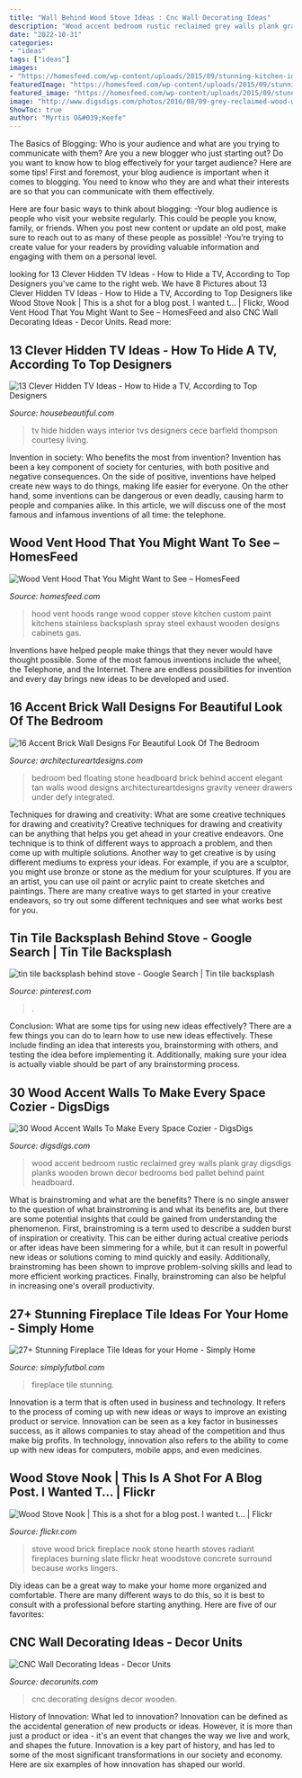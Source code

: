```yaml
---
title: "Wall Behind Wood Stove Ideas : Cnc Wall Decorating Ideas"
description: "Wood accent bedroom rustic reclaimed grey walls plank gray digsdigs planks wooden brown decor bedrooms bed pallet behind paint headboard"
date: "2022-10-31"
categories:
- "ideas"
tags: ["ideas"]
images:
- "https://homesfeed.com/wp-content/uploads/2015/09/stunning-kitchen-ideas-with-wood-vent-hood-and-cool-backspashes-and-stainless-steel-stove-and-wooden-cabinets-with-marble-countertop.jpg"
featuredImage: "https://homesfeed.com/wp-content/uploads/2015/09/stunning-kitchen-ideas-with-wood-vent-hood-and-cool-backspashes-and-stainless-steel-stove-and-wooden-cabinets-with-marble-countertop.jpg"
featured_image: "https://homesfeed.com/wp-content/uploads/2015/09/stunning-kitchen-ideas-with-wood-vent-hood-and-cool-backspashes-and-stainless-steel-stove-and-wooden-cabinets-with-marble-countertop.jpg"
image: "http://www.digsdigs.com/photos/2016/08/09-grey-reclaimed-wood-wall-for-a-rustic-bedroom.jpg"
ShowToc: true
author: "Myrtis O&#039;Keefe"
---
```



The Basics of Blogging: Who is your audience and what are you trying to communicate with them?
Are you a new blogger who just starting out? Do you want to know how to blog effectively for your target audience? Here are some tips! 
First and foremost, your blog audience is important when it comes to blogging. You need to know who they are and what their interests are so that you can communicate with them effectively. 

Here are four basic ways to think about blogging:
-Your blog audience is people who visit your website regularly. This could be people you know, family, or friends. When you post new content or update an old post, make sure to reach out to as many of these people as possible! 
-You’re trying to create value for your readers by providing valuable information and engaging with them on a personal level.

	

		
looking for 13 Clever Hidden TV Ideas - How to Hide a TV, According to Top Designers you've came to the right web. We have 8 Pictures about 13 Clever Hidden TV Ideas - How to Hide a TV, According to Top Designers like Wood Stove Nook | This is a shot for a blog post. I wanted t… | Flickr, Wood Vent Hood That You Might Want to See – HomesFeed and also CNC Wall Decorating Ideas - Decor Units. Read more:
		
    
## 13 Clever Hidden TV Ideas - How To Hide A TV, According To Top Designers

<img loading=lazy src="https://hips.hearstapps.com/hmg-prod.s3.amazonaws.com/images/4-1543356304.jpg?crop=0.7596475235490733xw:1xh;center,top&amp;resize=480:*" onerror="this.onerror=null;this.src='https://tse3.mm.bing.net/th?id=OIP.Yo0d9feHfQa_aRMtBwT4NQHaLH&amp;pid=15.1';" alt="13 Clever Hidden TV Ideas - How to Hide a TV, According to Top Designers">

_Source: housebeautiful.com_

>tv hide hidden ways interior tvs designers cece barfield thompson courtesy living. 

	

Invention in society: Who benefits the most from invention?
Invention has been a key component of society for centuries, with both positive and negative consequences. On the side of positive, inventions have helped create new ways to do things, making life easier for everyone. On the other hand, some inventions can be dangerous or even deadly, causing harm to people and companies alike. In this article, we will discuss one of the most famous and infamous inventions of all time: the telephone.

    
## Wood Vent Hood That You Might Want To See – HomesFeed

<img loading=lazy src="https://homesfeed.com/wp-content/uploads/2015/09/stunning-kitchen-ideas-with-wood-vent-hood-and-cool-backspashes-and-stainless-steel-stove-and-wooden-cabinets-with-marble-countertop.jpg" onerror="this.onerror=null;this.src='https://tse2.mm.bing.net/th?id=OIP.yb1cX_YQScDlIQnyy6ySywHaLJ&amp;pid=15.1';" alt="Wood Vent Hood That You Might Want to See – HomesFeed">

_Source: homesfeed.com_

>hood vent hoods range wood copper stove kitchen custom paint kitchens stainless backsplash spray steel exhaust wooden designs cabinets gas. 

	

Inventions have helped people make things that they never would have thought possible. Some of the most famous inventions include the wheel, the Telephone, and the Internet. There are endless possibilities for invention and every day brings new ideas to be developed and used.

    
## 16 Accent Brick Wall Designs For Beautiful Look Of The Bedroom

<img loading=lazy src="http://www.architectureartdesigns.com/wp-content/uploads/2015/12/98-630x419.jpg" onerror="this.onerror=null;this.src='https://tse3.mm.bing.net/th?id=OIP.LBATZDdphDkxx-Om5Ql-vwHaE7&amp;pid=15.1';" alt="16 Accent Brick Wall Designs For Beautiful Look Of The Bedroom">

_Source: architectureartdesigns.com_

>bedroom bed floating stone headboard brick behind accent elegant tan walls wood designs architectureartdesigns gravity veneer drawers under defy integrated. 

	

Techniques for drawing and creativity: What are some creative techniques for drawing and creativity?
Creative techniques for drawing and creativity can be anything that helps you get ahead in your creative endeavors. One technique is to think of different ways to approach a problem, and then come up with multiple solutions. Another way to get creative is by using different mediums to express your ideas. For example, if you are a sculptor, you might use bronze or stone as the medium for your sculptures. If you are an artist, you can use oil paint or acrylic paint to create sketches and paintings. There are many creative ways to get started in your creative endeavors, so try out some different techniques and see what works best for you.

    
## Tin Tile Backsplash Behind Stove - Google Search | Tin Tile Backsplash

<img loading=lazy src="https://i.pinimg.com/736x/16/dc/f2/16dcf22df9ea73ce5dbe6f7cd645cec5.jpg" onerror="this.onerror=null;this.src='https://tse4.mm.bing.net/th?id=OIP.izwb7-3Oec-ukJijouXBiAHaNK&amp;pid=15.1';" alt="tin tile backsplash behind stove - Google Search | Tin tile backsplash">

_Source: pinterest.com_

>. 

	

Conclusion: What are some tips for using new ideas effectively?
There are a few things you can do to learn how to use new ideas effectively. These include finding an idea that interests you, brainstorming with others, and testing the idea before implementing it. Additionally, making sure your idea is actually viable should be part of any brainstorming process.

    
## 30 Wood Accent Walls To Make Every Space Cozier - DigsDigs

<img loading=lazy src="http://www.digsdigs.com/photos/2016/08/09-grey-reclaimed-wood-wall-for-a-rustic-bedroom.jpg" onerror="this.onerror=null;this.src='https://tse4.mm.bing.net/th?id=OIP.PI6hl3i8i3mgDIrVIFILWQHaJ4&amp;pid=15.1';" alt="30 Wood Accent Walls To Make Every Space Cozier - DigsDigs">

_Source: digsdigs.com_

>wood accent bedroom rustic reclaimed grey walls plank gray digsdigs planks wooden brown decor bedrooms bed pallet behind paint headboard. 

	

What is brainstroming and what are the benefits?
There is no single answer to the question of what brainstroming is and what its benefits are, but there are some potential insights that could be gained from understanding the phenomenon. First, brainstroming is a term used to describe a sudden burst of inspiration or creativity. This can be either during actual creative periods or after ideas have been simmering for a while, but it can result in powerful new ideas or solutions coming to mind quickly and easily. Additionally, brainstroming has been shown to improve problem-solving skills and lead to more efficient working practices. Finally, brainstroming can also be helpful in increasing one's overall productivity.

    
## 27+ Stunning Fireplace Tile Ideas For Your Home - Simply Home

<img loading=lazy src="http://simplyfutbol.com/wp-content/uploads/2017/04/Fireplace-Tile-Ideas-Pinterest.jpg" onerror="this.onerror=null;this.src='https://tse2.mm.bing.net/th?id=OIP.zz2IrnGQYwhSUZrxS6NykgHaSp&amp;pid=15.1';" alt="27+ Stunning Fireplace Tile Ideas for your Home - Simply Home">

_Source: simplyfutbol.com_

>fireplace tile stunning. 

	

Innovation is a term that is often used in business and technology. It refers to the process of coming up with new ideas or ways to improve an existing product or service. Innovation can be seen as a key factor in businesses success, as it allows companies to stay ahead of the competition and thus make big profits. In technology, innovation also refers to the ability to come up with new ideas for computers, mobile apps, and even medicines.

    
## Wood Stove Nook | This Is A Shot For A Blog Post. I Wanted T… | Flickr

<img loading=lazy src="https://live.staticflickr.com/6003/6205062154_2b1ce3466e.jpg" onerror="this.onerror=null;this.src='https://tse2.mm.bing.net/th?id=OIP.WlLTDyv0BuEZNH-uSJIXVQAAAA&amp;pid=15.1';" alt="Wood Stove Nook | This is a shot for a blog post. I wanted t… | Flickr">

_Source: flickr.com_

>stove wood brick fireplace nook stone hearth stoves radiant fireplaces burning slate flickr heat woodstove concrete surround because works lingers. 

	

Diy ideas can be a great way to make your home more organized and comfortable. There are many different ways to do this, so it is best to consult with a professional before starting anything. Here are five of our favorites: 

    
## CNC Wall Decorating Ideas - Decor Units

<img loading=lazy src="https://2.bp.blogspot.com/-51O8H_dSXDk/V9sBTVFA1GI/AAAAAAAAsqI/e54h_pyFJOUUyTzvqLiu1r9DWD57aTswACLcB/s1600/433.jpg" onerror="this.onerror=null;this.src='https://tse1.mm.bing.net/th?id=OIP.0zPX2AezJbOLQAwBARSERAHaJ4&amp;pid=15.1';" alt="CNC Wall Decorating Ideas - Decor Units">

_Source: decorunits.com_

>cnc decorating designs decor wooden. 

	

History of Innovation: What led to innovation?
Innovation can be defined as the accidental generation of new products or ideas. However, it is more than just a product or idea - it's an event that changes the way we live and work, and shapes the future. Innovation is a key part of history, and has led to some of the most significant transformations in our society and economy. Here are six examples of how innovation has shaped our world.

